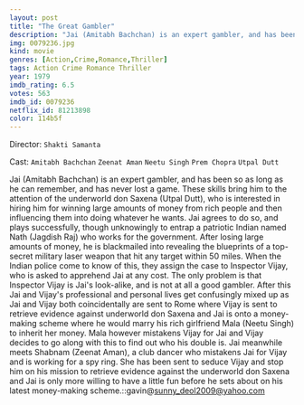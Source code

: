 ```yaml
---
layout: post
title: "The Great Gambler"
description: "Jai (Amitabh Bachchan) is an expert gambler, and has been so as long as he can remember, and has never lost a game. These skills bring him to the attention of the underworld don Saxena (Utpal Dutt), who is interested in hiring him for winning large amounts of money from rich people and then influencing them into doing whatever he wants. Jai agrees to do so, and plays successfully, though unknowingly to entrap a patriotic Indian named Nath (Jagdish Raj) who works for the government. After losing large amounts of money, he is blackmailed into revealing the blueprints of a t.."
img: 0079236.jpg
kind: movie
genres: [Action,Crime,Romance,Thriller]
tags: Action Crime Romance Thriller 
year: 1979
imdb_rating: 6.5
votes: 563
imdb_id: 0079236
netflix_id: 81213898
color: 114b5f
---
```

Director: `Shakti Samanta`  

Cast: `Amitabh Bachchan` `Zeenat Aman` `Neetu Singh` `Prem Chopra` `Utpal Dutt` 

Jai (Amitabh Bachchan) is an expert gambler, and has been so as long as he can remember, and has never lost a game. These skills bring him to the attention of the underworld don Saxena (Utpal Dutt), who is interested in hiring him for winning large amounts of money from rich people and then influencing them into doing whatever he wants. Jai agrees to do so, and plays successfully, though unknowingly to entrap a patriotic Indian named Nath (Jagdish Raj) who works for the government. After losing large amounts of money, he is blackmailed into revealing the blueprints of a top-secret military laser weapon that hit any target within 50 miles. When the Indian police come to know of this, they assign the case to Inspector Vijay, who is asked to apprehend Jai at any cost. The only problem is that Inspector Vijay is Jai's look-alike, and is not at all a good gambler. After this Jai and Vijay's professional and personal lives get confusingly mixed up as Jai and Vijay both coincidentally are sent to Rome where Vijay is sent to retrieve evidence against underworld don Saxena and Jai is onto a money-making scheme where he would marry his rich girlfriend Mala (Neetu Singh) to inherit her money. Mala however mistakens Vijay for Jai and Vijay decides to go along with this to find out who his double is. Jai meanwhile meets Shabnam (Zeenat Aman), a club dancer who mistakens Jai for Vijay and is working for a spy ring. She has been sent to seduce Vijay and stop him on his mission to retrieve evidence against the underworld don Saxena and Jai is only more willing to have a little fun before he sets about on his latest money-making scheme.::gavin@sunny_deol2009@yahoo.com